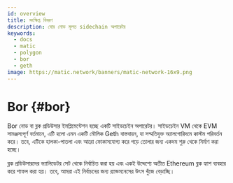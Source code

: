 ```yaml
---
id: overview
title: সংক্ষিপ্ত বিবরণ
description: বোর নোড মূলত sidechain অপারেটর
keywords:
  - docs
  - matic
  - polygon
  - bor
  - geth
image: https://matic.network/banners/matic-network-16x9.png
---
```


# Bor {#bor}

Bor নোড বা ব্লক প্রডিউসার ইমপ্লিমেন্টেশন হচ্ছে একটি সাইডচেইন অপারেটর। সাইডচেইন VM থেকে EVM সামঞ্জস্যপূর্ণ বর্তমানে, এটি হলো এমন একটি মৌলিক Geth বাস্তবায়ন, যা সম্মতিযুক্ত অ্যালগোরিদমে কাস্টম পরিবর্তন করে। তবে, এটিকে হালকা-পাতলা এবং আরো ফোকাসযোগ্য করে গড়ে তোলার জন্য একদম শুরু থেকে নির্মাণ করা হচ্ছে।

ব্লক প্রডিউসারদের ভ্যালিডেটর সেট থেকে নির্বাচিত করা হয় এবং একই উদ্দেশ্যে অতীত Ethereum ব্লক হ্যাশ ব্যবহার করে শাফল করা হয়। তবে, আমরা এই নির্বাচনের জন্য র‍্যান্ডমনেসের উৎস খুঁজে বেড়াচ্ছি।